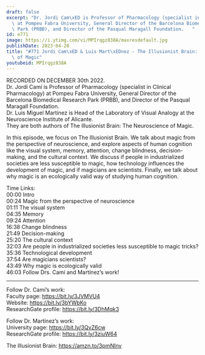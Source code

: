 ```yaml
---
draft: false
excerpt: "Dr. Jordi Cam\xED is Professor of Pharmacology (specialist in Clinical Pharmacology)\
  \ at Pompeu Fabra University, General Director of the Barcelona Biomedical Research\
  \ Park (PRBB), and Director of the Pasqual Maragall Foundation.   "
id: e771
image: https://i.ytimg.com/vi/MPIrqgz838A/maxresdefault.jpg
publishDate: 2023-04-20
title: "#771 Jordi Cam\xED & Luis Mart\xEDnez - The Illusionist Brain: The Neuroscience\
  \ of Magic"
youtubeid: MPIrqgz838A
---
```

RECORDED ON DECEMBER 30th 2022.  
Dr. Jordi Camí is Professor of Pharmacology (specialist in Clinical Pharmacology) at Pompeu Fabra University, General Director of the Barcelona Biomedical Research Park (PRBB), and Director of the Pasqual Maragall Foundation.   
Dr. Luis Miguel Martínez is Head of the Laboratory of Visual Analogy at the Neuroscience Institute of Alicante.  
They are both authors of The Illusionist Brain: The Neuroscience of Magic.

In this episode, we focus on The Illusionist Brain. We talk about magic from the perspective of neuroscience, and explore aspects of human cognition like the visual system, memory, attention, change blindness, decision-making, and the cultural context. We discuss if people in industrialized societies are less susceptible to magic, how technology influences the development of magic, and if magicians are scientists. Finally, we talk about why magic is an ecologically valid way of studying human cognition.

Time Links:  
00:00 Intro  
00:24  Magic from the perspective of neuroscience  
01:11  The visual system  
04:35  Memory  
09:24  Attention  
16:38  Change blindness  
21:49  Decision-making  
25:20  The cultural context  
32:03  Are people in industrialized societies less susceptible to magic tricks?  
35:36  Technological development  
37:54  Are magicians scientists?  
43:49  Why magic is ecologically valid  
46:03  Follow Drs. Camí and Martínez’s work!

---

Follow Dr. Camí’s work:  
Faculty page: https://bit.ly/3JVMVU4  
Website: https://bit.ly/3bYWbKo  
ResearchGate profile: https://bit.ly/3DhMqk3

Follow Dr. Martínez’s work:   
University page: https://bit.ly/3QvZ6cw  
ResearchGate profile: https://bit.ly/3ziuW64

The Illusionist Brain: https://amzn.to/3pmNInv
